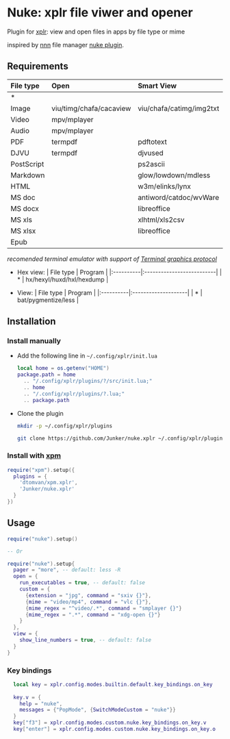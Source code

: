 # Nuke: xplr file viwer and opener

Plugin for [xplr](https://github.com/sayanarijit/xplr): view and open files in apps by file type or mime

inspired by [nnn](https://github.com/jarun/nnn) file manager [nuke plugin](https://github.com/jarun/nnn/blob/master/plugins/nuke).

## Requirements

  | File type  | Open                    | Smart View               | Info view         |
  |:-----------|:------------------------|:-------------------------|:------------------|
  | *          |                         |                          | exiftool/file     |
  | Image      | viu/timg/chafa/cacaview | viu/chafa/catimg/img2txt | mediainfo         |
  | Video      | mpv/mplayer             |                          | mediainfo/mplayer |
  | Audio      | mpv/mplayer             |                          |                   |
  | PDF        | termpdf                 | pdftotext                |                   |
  | DJVU       | termpdf                 | djvused                  |                   |
  | PostScript |                         | ps2ascii                 |                   |
  | Markdown   |                         | glow/lowdown/mdless      |                   |
  | HTML       |                         | w3m/elinks/lynx          |                   |
  | MS doc     |                         | antiword/catdoc/wvWare   |                   |
  | MS docx    |                         | libreoffice              |                   |
  | MS xls     |                         | xlhtml/xls2csv           |                   |
  | MS xlsx    |                         | libreoffice              |                   |
  | Epub       |                         |                          | einfo             |
  *recomended terminal emulator with support of [Terminal graphics protocol](https://sw.kovidgoyal.net/kitty/graphics-protocol/)*
- Hex view:
  | File type | Program                   |
  |:----------|:--------------------------|
  | *         | hx/hexyl/huxd/hxl/hexdump |

- View:
  | File type | Program             |
  |:----------|:--------------------|
  | *         | bat/pygmentize/less |

## Installation

### Install manually

- Add the following line in `~/.config/xplr/init.lua`

  ```lua
  local home = os.getenv("HOME")
  package.path = home
    .. "/.config/xplr/plugins/?/src/init.lua;"
    .. home
    .. "/.config/xplr/plugins/?.lua;"
    .. package.path
  ```

- Clone the plugin

  ```bash
  mkdir -p ~/.config/xplr/plugins

  git clone https://github.com/Junker/nuke.xplr ~/.config/xplr/plugins/nuke
  ```
  
### Install with [xpm](https://github.com/dtomvan/xpm.xplr)

```lua
require("xpm").setup({
  plugins = {
    'dtomvan/xpm.xplr',
    'Junker/nuke.xplr'
  }
})
```

## Usage
  
```lua
require("nuke").setup()

-- Or

require("nuke").setup{
  pager = "more", -- default: less -R
  open = {
    run_executables = true, -- default: false
    custom = {
      {extension = "jpg", command = "sxiv {}"},
      {mime = "video/mp4", command = "vlc {}"},
      {mime_regex = "^video/.*", command = "smplayer {}"}
      {mime_regex = ".*", command = "xdg-open {}"}
    }
  },
  view = {
    show_line_numbers = true, -- default: false
  }
}
```

### Key bindings

```lua
  local key = xplr.config.modes.builtin.default.key_bindings.on_key
  
  key.v = {
    help = "nuke",
    messages = {"PopMode", {SwitchModeCustom = "nuke"}}
  }
  key["f3"] = xplr.config.modes.custom.nuke.key_bindings.on_key.v
  key["enter"] = xplr.config.modes.custom.nuke.key_bindings.on_key.o
```
